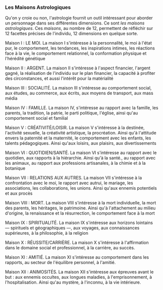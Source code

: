 <!-- Page: Pluri-dimensions -->

### Les Maisons Astrologiques

Qu'on y croie ou non, l'astrologie fournit un outil intéressant pour aborder un personnage dans ses différentes dimensions. Ce sont *les maisons astrologiques*. Ces *maisons*, au nombre de 12, permettent de réfléchir sur 12 facettes précises de l'individu, 12 dimensions en quelque sorte.

Maison I
: LE MOI. La maison I s'intéresse à la personnalité, le moi à l'état pur, le comportement, les tendances, les inspirations intimes, les réactions face à la vie, le comportement relationnel, la conformation physique et l'hérédité génétique

Maison II
: ARGENT. La maison II s'intéresse à l'aspect financier, l'argent gagné, la réalisation de l'individu sur le plan financier, la capacité à profiter des circonstances, et aussi l'intérêt pour la matérialité

Maison III
: SOCIALITÉ. La maison III s'intéresse au comportement social, aux études, au commerce, aux écrits, aux moyens de transport, aux mass média

Maison IV
: FAMILLE. La maison IV, s'intéresse au rapport avec la famille, les parents, la tradition, la patrie, le parti politique, l'église, ainsi qu'au comportement social et familial

Maison V
: CRÉATIVITÉ/LOISIR. La maison V s'intéresse à la destinée, l'activité sexuelle, la créativité artistique, la procréation. Ainsi qu'à l'attitude envers la paternité et la maternité, le comportement avec les enfants, les talents pédagogiques. Ainsi qu'aux loisirs, aux plaisirs, aux divertissements

Maison VI
: QUOTIDIEN/SANTÉ. La maison VI s'intéresse au rapport avec le quotidien, aux rapports à la hiérarchie. Ainsi qu'à la santé., au rapport avec les animaux, au rapport aux professions artisanales, à la chimie et à la botanique

Maison VII
: RELATIONS AUX AUTRES. La maison VII s'intéresse à la confrontation avec le moi, le rapport avec autrui, le mariage, les associations, les collaborations, les unions. Ainsi qu'aux ennemis potentiels et aux procès

Maison VIII
: MORT. La maison VIII s'intéresse à la mort individuelle, la mort des parents, les héritages, le patrimoine. Ainsi qu'à l'attachement au milieu d'origine, la renaissance et la résurrection, le comportement face à la mort

Maison IX
: SPIRITUALITÉ. La maison IX s'intéresse aux horizons lointains —&nbsp;spirituels et géographiques&nbsp;—, aux voyages, aux connaissances supérieures, à la philosophie, à la religion

Maison X
: RÉUSSITE/CARRIÈRE. La maison X s'intéresse à l'affirmation dans le domaine social et professionnel, à la carrière, au succès.

Maison XI
: AMITIÉ. La maison XI s'intéresse au comportement dans les rapports, au secteur de l'équilibre personnel, à l'amitié.

Maison XII
: ANIMOSITÉS. La maison XII s'intéresse aux épreuves avant le but : aux ennemis occultes, aux longues maladies, à l'emprisonnement, à l'hospitalisation. Ainsi qu'au mystère, à l'inconnu, à la vie intérieure.